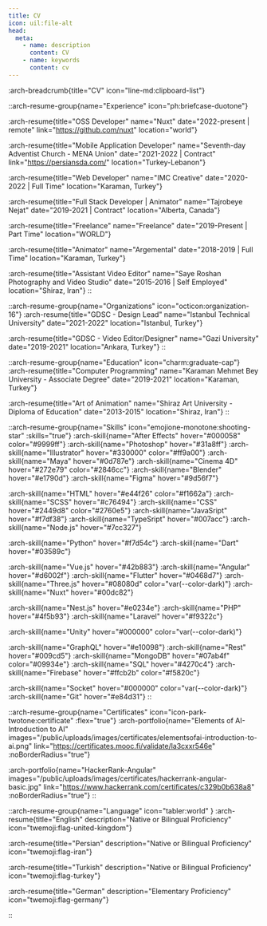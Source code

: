 ```yaml
---
title: CV
icon: uil:file-alt
head:
  meta:
    - name: description
      content: CV
    - name: keywords
      content: cv
---
```



:arch-breadcrumb{title="CV" icon="line-md:clipboard-list"}

::arch-resume-group{name="Experience" icon="ph:briefcase-duotone"}

  :arch-resume{title="OSS Developer" name="Nuxt" date="2022-present | remote" link="https://github.com/nuxt" location="world"}

  :arch-resume{title="Mobile Application Developer" name="Seventh-day Adventist Church - MENA Union" date="2021-2022 | Contract" link="https://persiansda.com/" location="Turkey-Lebanon"}
  
  :arch-resume{title="Web Developer" name="IMC Creative" date="2020-2022 | Full Time" location="Karaman, Turkey"}

  :arch-resume{title="Full Stack Developer | Animator" name="Tajrobeye Nejat" date="2019-2021 | Contract" location="Alberta, Canada"}

  :arch-resume{title="Freelance" name="Freelance" date="2019-Present | Part Time" location="WORLD"}

  :arch-resume{title="Animator" name="Argemental" date="2018-2019 | Full Time" location="Karaman, Turkey"}
  
  :arch-resume{title="Assistant Video Editor" name="Saye Roshan Photography and Video Studio" date="2015-2016 | Self Employed" location="Shiraz, Iran"}
::

::arch-resume-group{name="Organizations" icon="octicon:organization-16"}
  :arch-resume{title="GDSC - Design Lead" name="Istanbul Technical University" date="2021-2022" location="Istanbul, Turkey"}

  :arch-resume{title="GDSC - Video Editor/Designer" name="Gazi University" date="2019-2021" location="Ankara, Turkey"}
::

::arch-resume-group{name="Education" icon="charm:graduate-cap"}
  :arch-resume{title="Computer Programming" name="Karaman Mehmet Bey University - Associate Degree" date="2019-2021" location="Karaman, Turkey"}

  :arch-resume{title="Art of Animation" name="Shiraz Art University - Diploma of Education" date="2013-2015" location="Shiraz, Iran"}
::

::arch-resume-group{name="Skills" icon="emojione-monotone:shooting-star" :skills="true"}
  :arch-skill{name="After Effects" hover="#000058" color="#9999ff"}
  :arch-skill{name="Photoshop" hover="#31a8ff"}
  :arch-skill{name="Illustrator" hover="#330000" color="#ff9a00"}
  :arch-skill{name="Maya" hover="#0d787e"}
  :arch-skill{name="Cinema 4D" hover="#272e79" color="#2846cc"}
  :arch-skill{name="Blender" hover="#e1790d"}
  :arch-skill{name="Figma" hover="#9d56f7"}

  :arch-skill{name="HTML" hover="#e44f26" color="#f1662a"}
  :arch-skill{name="SCSS" hover="#c76494"}
  :arch-skill{name="CSS" hover="#2449d8" color="#2760e5"}
  :arch-skill{name="JavaSript" hover="#f7df38"}
  :arch-skill{name="TypeSript" hover="#007acc"}
  :arch-skill{name="Node.js" hover="#7cc327"}
  
  :arch-skill{name="Python" hover="#f7d54c"}
  :arch-skill{name="Dart" hover="#03589c"}
  
  :arch-skill{name="Vue.js" hover="#42b883"}
  :arch-skill{name="Angular" hover="#d6002f"}
  :arch-skill{name="Flutter" hover="#0468d7"}
  :arch-skill{name="Three.js" hover="#08080d" color="var(--color-dark)"}
  :arch-skill{name="Nuxt" hover="#00dc82"}

  :arch-skill{name="Nest.js" hover="#e0234e"}
  :arch-skill{name="PHP" hover="#4f5b93"}
  :arch-skill{name="Laravel" hover="#f9322c"}

  :arch-skill{name="Unity" hover="#000000" color="var(--color-dark)"}

  :arch-skill{name="GraphQL" hover="#e10098"}
  :arch-skill{name="Rest" hover="#009cd5"}
  :arch-skill{name="MongoDB" hover="#07ab4f" color="#09934e"}
  :arch-skill{name="SQL" hover="#4270c4"}
  :arch-skill{name="Firebase" hover="#ffcb2b" color="#f5820c"}

  :arch-skill{name="Socket" hover="#000000" color="var(--color-dark)"}
  :arch-skill{name="Git" hover="#e84d31"}
::

::arch-resume-group{name="Certificates" icon="icon-park-twotone:certificate" :flex="true"}
  :arch-portfolio{name="Elements of AI-Introduction to AI" images="/public/uploads/images/certificates/elementsofai-introduction-to-ai.png" link="https://certificates.mooc.fi/validate/la3cxxr546e" :noBorderRadius="true"}

  :arch-portfolio{name="HackerRank-Angular" images="/public/uploads/images/certificates/hackerrank-angular-basic.jpg" link="https://www.hackerrank.com/certificates/c329b0b638a8" :noBorderRadius="true"}
::

::arch-resume-group{name="Language" icon="tabler:world" }
  :arch-resume{title="English" description="Native or Bilingual Proficiency" icon="twemoji:flag-united-kingdom"}

  :arch-resume{title="Persian" description="Native or Bilingual Proficiency" icon="twemoji:flag-iran"}

  :arch-resume{title="Turkish" description="Native or Bilingual Proficiency" icon="twemoji:flag-turkey"}
  
  :arch-resume{title="German" description="Elementary Proficiency" icon="twemoji:flag-germany"}

  <!-- :arch-resume{title="French" description="Work in progress" icon="twemoji:flag-france"} -->
::
